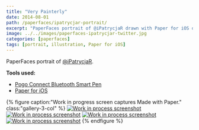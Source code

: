 ```yaml
---
title: "Very Painterly"
date: 2014-08-01
path: /paperfaces/ipatrycjar-portrait/
excerpt: "PaperFaces portrait of @iPatrycjaR drawn with Paper for iOS on an iPad."
image: ../../images/paperfaces-ipatrycjar-twitter.jpg
categories: [paperfaces]
tags: [portrait, illustration, Paper for iOS]
---
```


PaperFaces portrait of [@iPatrycjaR](https://twitter.com/ipatrycjar).

**Tools used:**

- [Pogo Connect Bluetooth Smart Pen](https://www.amazon.com/gp/product/B009K448L4/ref=as_li_ss_tl?ie=UTF8&camp=1789&creative=390957&creativeASIN=B009K448L4&linkCode=as2&tag=mademist-20)
- [Paper for iOS](https://paper.bywetransfer.com/)

{% figure caption:"Work in progress screen captures Made with Paper." class:"gallery-3-col" %}
[![Work in process screenshot](../../images/paperfaces-ipatrycjar-process-1-600.jpg)](../../images/paperfaces-ipatrycjar-process-1-lg.jpg) [![Work in process screenshot](../../images/paperfaces-ipatrycjar-process-2-600.jpg)](../../images/paperfaces-ipatrycjar-process-2-lg.jpg) [![Work in process screenshot](../../images/paperfaces-ipatrycjar-process-3-600.jpg)](../../images/paperfaces-ipatrycjar-process-3-lg.jpg) [![Work in process screenshot](../../images/paperfaces-ipatrycjar-process-4-600.jpg)](../../images/paperfaces-ipatrycjar-process-4-lg.jpg)
{% endfigure %}
